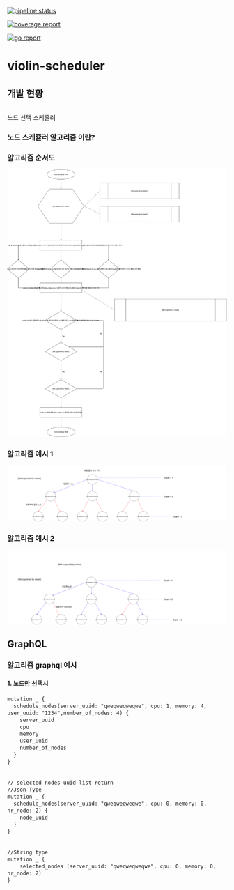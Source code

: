 [![pipeline status](http://118.130.73.5:8100/iitp-sds/violin-scheduler/badges/master/pipeline.svg)](http://118.130.73.5:8100/iitp-sds/violin-scheduler/pipelines)

[![coverage report](http://118.130.73.5:8100/iitp-sds/violin-scheduler/badges/master/coverage.svg)](http://118.130.73.5:8100/iitp-sds/violin-scheduler/commits/master)

[![go report](http://118.130.73.5:8100/iitp-sds/hcloud-badge/raw/feature/dev/hcloud-badge_violin-scheduler.svg)](http://118.130.73.5:8100/iitp-sds/hcloud-badge/raw/feature/dev/goreport_violin-scheduler)



# violin-scheduler

## 개발 현황

```shell

```



노드 선택 스케줄러

### 노드 스케쥴러 알고리즘 이란?

### 알고리즘 순서도

![NodeSelectAlgo](assets/NodeSelectAlgo.svg)





### 알고리즘 예시 1

![Exam1](assets/Exam1.svg)



### 알고리즘 예시 2

![Exam2](assets/Exam2.svg)

## GraphQL

### 알고리즘 graphql 예시

#### 1. 노드만 선택시

```shell
mutation _ {
  schedule_nodes(server_uuid: "qweqweqweqwe", cpu: 1, memory: 4, user_uuid: "1234",number_of_nodes: 4) {
    server_uuid
    cpu
    memory
    user_uuid
    number_of_nodes
  }
}


// selected nodes uuid list return
//Json Type
mutation _ {
  schedule_nodes(server_uuid: "qweqweqweqwe", cpu: 0, memory: 0, nr_node: 2) {
    node_uuid
  }
}


//String type
mutation _ {
	selected_nodes (server_uuid: "qweqweqweqwe", cpu: 0, memory: 0, nr_node: 2)
}
```

